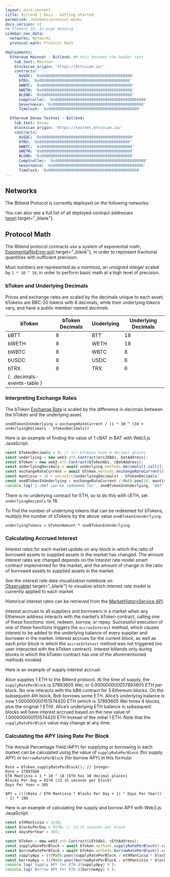 ```yaml
---
layout: docs-content
title: Bitlend | Docs - Getting Started
permalink: /btokens/protocol-math/
docs_version: v1
## Element ID: In-page Heading
sidebar_nav_data:
  networks: Networks
  protocol-math: Protocol Math

deployments:
  Ethereum Mainnet - Bitlend: ## this becomes the header text
    tab_text: Mainnet
    blockscan_origin: 'https://bttcscan.io/'
    contracts:
      bUSDC: '0x0000000000000000000000000000000000000000'
      bTRX: '0x0000000000000000000000000000000000000000'
      bWBTC: '0x0000000000000000000000000000000000000000'
      bWETH: '0x0000000000000000000000000000000000000000'
      BLEND: '0x0000000000000000000000000000000000000000'
      Comptroller: '0x0000000000000000000000000000000000000000'
      Governance: '0x0000000000000000000000000000000000000000'
      Timelock: '0x0000000000000000000000000000000000000000'

  Ethereum Donau Testnet - Bitlend:
    tab_text: Donau
    blockscan_origin: 'https://testnet.bttcscan.io/'
    contracts:
      bUSDC: '0x0000000000000000000000000000000000000000'
      bTRX: '0x0000000000000000000000000000000000000000'
      bWBTC: '0x0000000000000000000000000000000000000000'
      bWETH: '0x0000000000000000000000000000000000000000'
      BLEND: '0x0000000000000000000000000000000000000000'
      Comptroller: '0x0000000000000000000000000000000000000000'
      Governance: '0x0000000000000000000000000000000000000000'
      Timelock: '0x0000000000000000000000000000000000000000'
---
```


## Networks

The Bitlend Protocol is currently deployed on the following networks:

<div id="networks-widget-container"></div>

You can also see a full list of all deployed contract addresses [here](https://github.com/Bitlend-protocol/bitlend-config){:target="_blank"}.

## Protocol Math

The Bitlend protocol contracts use a system of exponential math, [ExponentialNoError.sol](https://github.com/Bitlend-protocol/bitlend-protocol/blob/master/contracts/ExponentialNoError.sol){:target="\_blank"}, in order to represent fractional quantities with sufficient precision.

Most numbers are represented as a _mantissa_, an unsigned integer scaled by `1 * 10 ^ 18`, in order to perform basic math at a high level of precision.

### bToken and Underlying Decimals

Prices and exchange rates are scaled by the decimals unique to each asset; bTokens are BRC-20 tokens with 8 decimals, while their underlying tokens vary, and have a public member named _decimals_.

| bToken                      | bToken Decimals | Underlying | Underlying Decimals |
| --------------------------- | --------------- | ---------- | ------------------- |
| bBTT                        | 8               | BTT        | 18                  |
| bWETH                       | 8               | WETH       | 18                  |
| bWBTC                       | 8               | WBTC       | 8                   |
| bUSDC                       | 8               | USDC       | 6                   |
| bTRX                        | 8               | TRX        | 6                   |
| {: .decimals-events-table } |                 |            |                     |

### Interpreting Exchange Rates

The bToken [Exchange Rate](../../../../btokens/#exchange-rate) is scaled by the difference in decimals between the bToken and the underlying asset.

```
oneBTokenInUnderlying = exchangeRateCurrent / (1 * 10 ^ (18 + underlyingDecimals - bTokenDecimals))
```

Here is an example of finding the value of 1 cBAT in BAT with Web3.js JavaScript.

```js
const bTokenDecimals = 8; // all bTokens have 8 decimal places
const underlying = new web3.eth.Contract(erc20Abi, batAddress);
const bToken = new web3.eth.Contract(bTokenAbi, cBatAddress);
const underlyingDecimals = await underlying.methods.decimals().call();
const exchangeRateCurrent = await bToken.methods.exchangeRateCurrent().call();
const mantissa = 18 + parseInt(underlyingDecimals) - bTokenDecimals;
const oneBTokenInUnderlying = exchangeRateCurrent / Math.pow(10, mantissa);
console.log('1 cBAT can be redeemed for', oneBTokenInUnderlying, 'BAT');
```

There is no underlying contract for ETH, so to do this with cETH, set `underlyingDecimals` to 18.

To find the number of underlying tokens that can be redeemed for bTokens, multiply the number of bTokens by the above value `oneBTokenInUnderlying`.

```
underlyingTokens = bTokenAmount * oneBTokenInUnderlying
```

### Calculating Accrued Interest

Interest rates for each market update on any block in which the ratio of borrowed assets to supplied assets in the market has changed. The amount interest rates are changed depends on the interest rate model smart contract implemented for the market, and the amount of change in the ratio of borrowed assets to supplied assets in the market.

See the interest rate data visualization notebook on [Observable](https://observablehq.com/@jflatow/bitlend-interest-rates){:target="\_blank"} to visualize which interest rate model is currently applied to each market.

Historical interest rates can be retrieved from the [MarketHistoryService API](../../../../api/#MarketHistoryService).

Interest accrues to all suppliers and borrowers in a market when any Ethereum address interacts with the market’s bToken contract, calling one of these functions: mint, redeem, borrow, or repay. Successful execution of one of these functions triggers the `accrueInterest` method, which causes interest to be added to the underlying balance of every supplier and borrower in the market. Interest accrues for the current block, as well as each prior block in which the `accrueInterest` method was not triggered (no user interacted with the bToken contract). Interest bitlends only during blocks in which the bToken contract has one of the aforementioned methods invoked.

Here is an example of supply interest accrual:

Alice supplies 1 ETH to the Bitlend protocol. At the time of supply, the `supplyRatePerBlock` is 37893605 Wei, or 0.000000000037893605 ETH per block. No one interacts with the bBtt contract for 3 Ethereum blocks. On the subsequent 4th block, Bob borrows some ETH. Alice’s underlying balance is now 1.000000000151574420 ETH (which is 37893605 Wei times 4 blocks, plus the original 1 ETH). Alice’s underlying ETH balance in subsequent blocks will have interest accrued based on the new value of 1.000000000151574420 ETH instead of the initial 1 ETH. Note that the `supplyRatePerBlock` value may change at any time.

### Calculating the APY Using Rate Per Block

The Annual Percentage Yield (APY) for supplying or borrowing in each market can be calculated using the value of `supplyRatePerBlock` (for supply APY) or `borrowRatePerBlock` (for borrow APY) in this formula:

```
Rate = bToken.supplyRatePerBlock(); // Integer
Rate = 37893566
ETH Mantissa = 1 * 10 ^ 18 (ETH has 18 decimal places)
Blocks Per Day = 6570 (13.15 seconds per block)
Days Per Year = 365

APY = ((((Rate / ETH Mantissa * Blocks Per Day + 1) ^ Days Per Year)) - 1) * 100
```

Here is an example of calculating the supply and borrow APY with Web3.js JavaScript:

```js
const ethMantissa = 1e18;
const blocksPerDay = 6570; // 13.15 seconds per block
const daysPerYear = 365;

const bToken = new web3.eth.Contract(cEthAbi, cEthAddress);
const supplyRatePerBlock = await bToken.methods.supplyRatePerBlock().call();
const borrowRatePerBlock = await bToken.methods.borrowRatePerBlock().call();
const supplyApy = (((Math.pow((supplyRatePerBlock / ethMantissa * blocksPerDay) + 1, daysPerYear))) - 1) * 100;
const borrowApy = (((Math.pow((borrowRatePerBlock / ethMantissa * blocksPerDay) + 1, daysPerYear))) - 1) * 100;
console.log(`Supply APY for ETH ${supplyApy} %`);
console.log(`Borrow APY for ETH ${borrowApy} %`);
```
